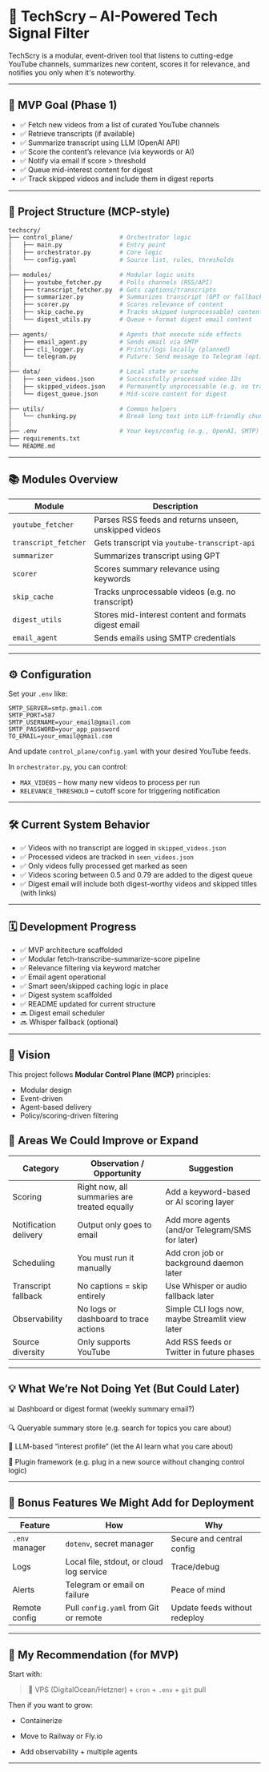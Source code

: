 # 🧠 TechScry – AI-Powered Tech Signal Filter

TechScry is a modular, event-driven tool that listens to cutting-edge YouTube channels, summarizes new content, scores it for relevance, and notifies you only when it's noteworthy.

---

## 🚀 MVP Goal (Phase 1)

- ✅ Fetch new videos from a list of curated YouTube channels
- ✅ Retrieve transcripts (if available)
- ✅ Summarize transcript using LLM (OpenAI API)
- ✅ Score the content’s relevance (via keywords or AI)
- ✅ Notify via email if score > threshold
- ✅ Queue mid-interest content for digest
- ✅ Track skipped videos and include them in digest reports

---

## 📁 Project Structure (MCP-style)

```bash
techscry/
├── control_plane/             # Orchestrator logic
│   ├── main.py                # Entry point
│   ├── orchestrator.py        # Core logic
│   └── config.yaml            # Source list, rules, thresholds
│
├── modules/                   # Modular logic units
│   ├── youtube_fetcher.py     # Polls channels (RSS/API)
│   ├── transcript_fetcher.py  # Gets captions/transcripts
│   ├── summarizer.py          # Summarizes transcript (GPT or fallback)
│   ├── scorer.py              # Scores relevance of content
│   ├── skip_cache.py          # Tracks skipped (unprocessable) content
│   └── digest_utils.py        # Queue + format digest email content
│
├── agents/                    # Agents that execute side effects
│   ├── email_agent.py         # Sends email via SMTP
│   ├── cli_logger.py          # Prints/logs locally (planned)
│   └── telegram.py            # Future: Send message to Telegram (optional)
│
├── data/                      # Local state or cache
│   ├── seen_videos.json       # Successfully processed video IDs
│   ├── skipped_videos.json    # Permanently unprocessable (e.g. no transcript)
│   └── digest_queue.json      # Mid-score content for digest
│
├── utils/                     # Common helpers
│   └── chunking.py            # Break long text into LLM-friendly chunks
│
├── .env                       # Your keys/config (e.g., OpenAI, SMTP)
├── requirements.txt
└── README.md
```

---

## 📚 Modules Overview

| Module               | Description                                           |
| -------------------- | ----------------------------------------------------- |
| `youtube_fetcher`    | Parses RSS feeds and returns unseen, unskipped videos |
| `transcript_fetcher` | Gets transcript via `youtube-transcript-api`          |
| `summarizer`         | Summarizes transcript using GPT                       |
| `scorer`             | Scores summary relevance using keywords               |
| `skip_cache`         | Tracks unprocessable videos (e.g. no transcript)      |
| `digest_utils`       | Stores mid-interest content and formats digest email  |
| `email_agent`        | Sends emails using SMTP credentials                   |

---

## ⚙️ Configuration

Set your `.env` like:

```env
SMTP_SERVER=smtp.gmail.com
SMTP_PORT=587
SMTP_USERNAME=your_email@gmail.com
SMTP_PASSWORD=your_app_password
TO_EMAIL=your_email@gmail.com
```

And update `control_plane/config.yaml` with your desired YouTube feeds.

In `orchestrator.py`, you can control:

- `MAX_VIDEOS` – how many new videos to process per run
- `RELEVANCE_THRESHOLD` – cutoff score for triggering notification

---

## 🛠 Current System Behavior

- ✅ Videos with no transcript are logged in `skipped_videos.json`
- ✅ Processed videos are tracked in `seen_videos.json`
- ✅ Only videos fully processed get marked as seen
- ✅ Videos scoring between 0.5 and 0.79 are added to the digest queue
- ✅ Digest email will include both digest-worthy videos and skipped titles (with links)

---

## 🗓️ Development Progress

- ✅ MVP architecture scaffolded
- ✅ Modular fetch-transcribe-summarize-score pipeline
- ✅ Relevance filtering via keyword matcher
- ✅ Email agent operational
- ✅ Smart seen/skipped caching logic in place
- ✅ Digest system scaffolded
- ✅ README updated for current structure
- 🔜 Digest email scheduler
- 🔜 Whisper fallback (optional)

---

## 🧩 Vision

This project follows **Modular Control Plane (MCP)** principles:

- Modular design
- Event-driven
- Agent-based delivery
- Policy/scoring-driven filtering

## 🚨 Areas We Could Improve or Expand

| Category              | Observation / Opportunity                    | Suggestion                                      |
| --------------------- | -------------------------------------------- | ----------------------------------------------- |
| Scoring               | Right now, all summaries are treated equally | Add a keyword-based or AI scoring layer         |
| Notification delivery | Output only goes to email                    | Add more agents (and/or Telegram/SMS for later) |
| Scheduling            | You must run it manually                     | Add cron job or background daemon later         |
| Transcript fallback   | No captions = skip entirely                  | Use Whisper or audio fallback later             |
| Observability         | No logs or dashboard to trace actions        | Simple CLI logs now, maybe Streamlit view later |
| Source diversity      | Only supports YouTube                        | Add RSS feeds or Twitter in future phases       |

---

## 💡 What We’re Not Doing Yet (But Could Later)

📊 Dashboard or digest format (weekly summary email?)

🔍 Queryable summary store (e.g. search for topics you care about)

🧠 LLM-based “interest profile” (let the AI learn what you care about)

🧰 Plugin framework (e.g. plug in a new source without changing control logic)

---

## 🔐 Bonus Features We Might Add for Deployment

| Feature        | How                                      | Why                           |
| -------------- | ---------------------------------------- | ----------------------------- |
| `.env` manager | `dotenv`, secret manager                 | Secure and central config     |
| Logs           | Local file, stdout, or cloud log service | Trace/debug                   |
| Alerts         | Telegram or email on failure             | Peace of mind                 |
| Remote config  | Pull `config.yaml` from Git or remote    | Update feeds without redeploy |

---

## 🧠 My Recommendation (for MVP)

Start with:

> 🔹 VPS (DigitalOcean/Hetzner) + `cron` + `.env` + `git` pull

Then if you want to grow:

- Containerize

- Move to Railway or Fly.io

- Add observability + multiple agents

---